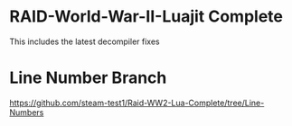 # RAID-World-War-II-Luajit Complete

This includes the latest decompiler fixes

# Line Number Branch

https://github.com/steam-test1/Raid-WW2-Lua-Complete/tree/Line-Numbers
